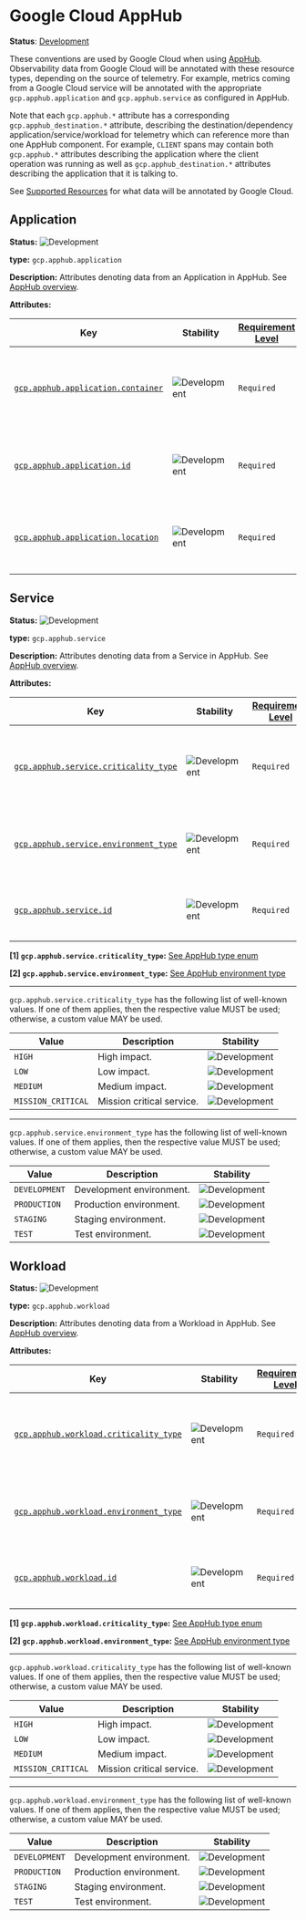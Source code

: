 # Google Cloud AppHub

**Status**: [Development][DocumentStatus]

These conventions are used by Google Cloud when using [AppHub](https://cloud.google.com/app-hub/docs/overview). Observability
data from Google Cloud will be annotated with these resource types, depending
on the source of telemetry. For example, metrics coming from a Google Cloud
service will be annotated with the appropriate `gcp.apphub.application` and
`gcp.apphub.service` as configured in AppHub.

Note that each `gcp.apphub.*` attribute has a corresponding `gcp.apphub_destination.*` attribute, describing the
destination/dependency application/service/workload for telemetry which can reference more than one AppHub component.
For example, `CLIENT` spans may contain both `gcp.apphub.*` attributes describing the application where the client
operation was running as well as `gcp.apphub_destination.*` attributes describing the application that it is talking to.

See [Supported Resources](https://cloud.google.com/app-hub/docs/supported-resources) for what data will be annotated by Google Cloud.

## Application

<!-- semconv entity.gcp.apphub.application -->
<!-- NOTE: THIS TEXT IS AUTOGENERATED. DO NOT EDIT BY HAND. -->
<!-- see templates/registry/markdown/snippet.md.j2 -->
<!-- prettier-ignore-start -->
<!-- markdownlint-capture -->
<!-- markdownlint-disable -->


**Status:** ![Development](https://img.shields.io/badge/-development-blue)

**type:** `gcp.apphub.application`

**Description:** Attributes denoting data from an Application in AppHub. See [AppHub overview](https://cloud.google.com/app-hub/docs/overview).

**Attributes:**

| Key | Stability | [Requirement Level](https://opentelemetry.io/docs/specs/semconv/general/attribute-requirement-level/) | Value Type | Description | Example Values |
|---|---|---|---|---|---|
| [`gcp.apphub.application.container`](/docs/registry/attributes/gcp.md) | ![Development](https://img.shields.io/badge/-development-blue) | `Required` | string | The container within GCP where the AppHub application is defined. | `projects/my-container-project` |
| [`gcp.apphub.application.id`](/docs/registry/attributes/gcp.md) | ![Development](https://img.shields.io/badge/-development-blue) | `Required` | string | The name of the application as configured in AppHub. | `my-application` |
| [`gcp.apphub.application.location`](/docs/registry/attributes/gcp.md) | ![Development](https://img.shields.io/badge/-development-blue) | `Required` | string | The GCP zone or region where the application is defined. | `us-central1` |

<!-- markdownlint-restore -->
<!-- prettier-ignore-end -->
<!-- END AUTOGENERATED TEXT -->
<!-- endsemconv -->

## Service

<!-- semconv entity.gcp.apphub.service -->
<!-- NOTE: THIS TEXT IS AUTOGENERATED. DO NOT EDIT BY HAND. -->
<!-- see templates/registry/markdown/snippet.md.j2 -->
<!-- prettier-ignore-start -->
<!-- markdownlint-capture -->
<!-- markdownlint-disable -->


**Status:** ![Development](https://img.shields.io/badge/-development-blue)

**type:** `gcp.apphub.service`

**Description:** Attributes denoting data from a Service in AppHub. See [AppHub overview](https://cloud.google.com/app-hub/docs/overview).

**Attributes:**

| Key | Stability | [Requirement Level](https://opentelemetry.io/docs/specs/semconv/general/attribute-requirement-level/) | Value Type | Description | Example Values |
|---|---|---|---|---|---|
| [`gcp.apphub.service.criticality_type`](/docs/registry/attributes/gcp.md) | ![Development](https://img.shields.io/badge/-development-blue) | `Required` | string | Criticality of a service indicates its importance to the business. [1] | `MISSION_CRITICAL`; `HIGH`; `MEDIUM` |
| [`gcp.apphub.service.environment_type`](/docs/registry/attributes/gcp.md) | ![Development](https://img.shields.io/badge/-development-blue) | `Required` | string | Environment of a service is the stage of a software lifecycle. [2] | `PRODUCTION`; `STAGING`; `TEST` |
| [`gcp.apphub.service.id`](/docs/registry/attributes/gcp.md) | ![Development](https://img.shields.io/badge/-development-blue) | `Required` | string | The name of the service as configured in AppHub. | `my-service` |

**[1] `gcp.apphub.service.criticality_type`:** [See AppHub type enum](https://cloud.google.com/app-hub/docs/reference/rest/v1/Attributes#type)

**[2] `gcp.apphub.service.environment_type`:** [See AppHub environment type](https://cloud.google.com/app-hub/docs/reference/rest/v1/Attributes#type_1)

---

`gcp.apphub.service.criticality_type` has the following list of well-known values. If one of them applies, then the respective value MUST be used; otherwise, a custom value MAY be used.

| Value  | Description | Stability |
|---|---|---|
| `HIGH` | High impact. | ![Development](https://img.shields.io/badge/-development-blue) |
| `LOW` | Low impact. | ![Development](https://img.shields.io/badge/-development-blue) |
| `MEDIUM` | Medium impact. | ![Development](https://img.shields.io/badge/-development-blue) |
| `MISSION_CRITICAL` | Mission critical service. | ![Development](https://img.shields.io/badge/-development-blue) |

---

`gcp.apphub.service.environment_type` has the following list of well-known values. If one of them applies, then the respective value MUST be used; otherwise, a custom value MAY be used.

| Value  | Description | Stability |
|---|---|---|
| `DEVELOPMENT` | Development environment. | ![Development](https://img.shields.io/badge/-development-blue) |
| `PRODUCTION` | Production environment. | ![Development](https://img.shields.io/badge/-development-blue) |
| `STAGING` | Staging environment. | ![Development](https://img.shields.io/badge/-development-blue) |
| `TEST` | Test environment. | ![Development](https://img.shields.io/badge/-development-blue) |

<!-- markdownlint-restore -->
<!-- prettier-ignore-end -->
<!-- END AUTOGENERATED TEXT -->
<!-- endsemconv -->

## Workload

<!-- semconv entity.gcp.apphub.workload -->
<!-- NOTE: THIS TEXT IS AUTOGENERATED. DO NOT EDIT BY HAND. -->
<!-- see templates/registry/markdown/snippet.md.j2 -->
<!-- prettier-ignore-start -->
<!-- markdownlint-capture -->
<!-- markdownlint-disable -->


**Status:** ![Development](https://img.shields.io/badge/-development-blue)

**type:** `gcp.apphub.workload`

**Description:** Attributes denoting data from a Workload in AppHub. See [AppHub overview](https://cloud.google.com/app-hub/docs/overview).

**Attributes:**

| Key | Stability | [Requirement Level](https://opentelemetry.io/docs/specs/semconv/general/attribute-requirement-level/) | Value Type | Description | Example Values |
|---|---|---|---|---|---|
| [`gcp.apphub.workload.criticality_type`](/docs/registry/attributes/gcp.md) | ![Development](https://img.shields.io/badge/-development-blue) | `Required` | string | Criticality of a workload indicates its importance to the business. [1] | `MISSION_CRITICAL`; `HIGH`; `MEDIUM` |
| [`gcp.apphub.workload.environment_type`](/docs/registry/attributes/gcp.md) | ![Development](https://img.shields.io/badge/-development-blue) | `Required` | string | Environment of a workload is the stage of a software lifecycle. [2] | `PRODUCTION`; `STAGING`; `TEST` |
| [`gcp.apphub.workload.id`](/docs/registry/attributes/gcp.md) | ![Development](https://img.shields.io/badge/-development-blue) | `Required` | string | The name of the workload as configured in AppHub. | `my-workload` |

**[1] `gcp.apphub.workload.criticality_type`:** [See AppHub type enum](https://cloud.google.com/app-hub/docs/reference/rest/v1/Attributes#type)

**[2] `gcp.apphub.workload.environment_type`:** [See AppHub environment type](https://cloud.google.com/app-hub/docs/reference/rest/v1/Attributes#type_1)

---

`gcp.apphub.workload.criticality_type` has the following list of well-known values. If one of them applies, then the respective value MUST be used; otherwise, a custom value MAY be used.

| Value  | Description | Stability |
|---|---|---|
| `HIGH` | High impact. | ![Development](https://img.shields.io/badge/-development-blue) |
| `LOW` | Low impact. | ![Development](https://img.shields.io/badge/-development-blue) |
| `MEDIUM` | Medium impact. | ![Development](https://img.shields.io/badge/-development-blue) |
| `MISSION_CRITICAL` | Mission critical service. | ![Development](https://img.shields.io/badge/-development-blue) |

---

`gcp.apphub.workload.environment_type` has the following list of well-known values. If one of them applies, then the respective value MUST be used; otherwise, a custom value MAY be used.

| Value  | Description | Stability |
|---|---|---|
| `DEVELOPMENT` | Development environment. | ![Development](https://img.shields.io/badge/-development-blue) |
| `PRODUCTION` | Production environment. | ![Development](https://img.shields.io/badge/-development-blue) |
| `STAGING` | Staging environment. | ![Development](https://img.shields.io/badge/-development-blue) |
| `TEST` | Test environment. | ![Development](https://img.shields.io/badge/-development-blue) |

<!-- markdownlint-restore -->
<!-- prettier-ignore-end -->
<!-- END AUTOGENERATED TEXT -->
<!-- endsemconv -->

[DocumentStatus]: https://opentelemetry.io/docs/specs/otel/document-status
